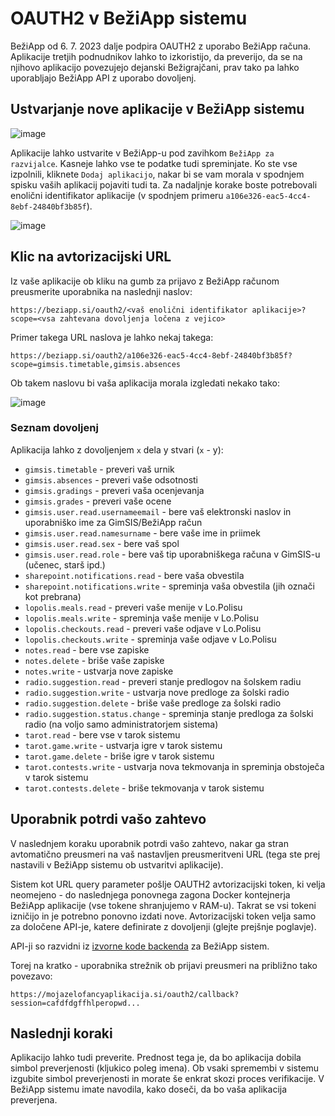 # OAUTH2 v BežiApp sistemu

BežiApp od 6. 7. 2023 dalje podpira OAUTH2 z uporabo BežiApp računa. Aplikacije tretjih podnudnikov lahko to izkoristijo, da preverijo, da se na njihovo aplikacijo povezujejo dejanski Bežigrajčani, prav tako pa lahko uporabljajo BežiApp API z uporabo dovoljenj.

## Ustvarjanje nove aplikacije v BežiApp sistemu

![image](https://github.com/bezidev/docs/assets/52399966/54728a8e-5c07-441a-8b22-6e22337af482)

Aplikacije lahko ustvarite v BežiApp-u pod zavihkom `BežiApp za razvijalce`. Kasneje lahko vse te podatke tudi spreminjate. Ko ste vse izpolnili, kliknete `Dodaj aplikacijo`, nakar bi se vam morala v spodnjem spisku vaših aplikacij pojaviti tudi ta. Za nadaljnje korake boste potrebovali enolični identifikator aplikacije (v spodnjem primeru `a106e326-eac5-4cc4-8ebf-24840bf3b85f`).

![image](https://github.com/bezidev/docs/assets/52399966/e9fb30b0-ce9d-4d25-98d5-395b023f98bf)

## Klic na avtorizacijski URL

Iz vaše aplikacije ob kliku na gumb za prijavo z BežiApp računom preusmerite uporabnika na naslednji naslov:

```
https://beziapp.si/oauth2/<vaš enolični identifikator aplikacije>?scope=<vsa zahtevana dovoljenja ločena z vejico>
```

Primer takega URL naslova je lahko nekaj takega:
```
https://beziapp.si/oauth2/a106e326-eac5-4cc4-8ebf-24840bf3b85f?scope=gimsis.timetable,gimsis.absences
```

Ob takem naslovu bi vaša aplikacija morala izgledati nekako tako:

![image](https://github.com/bezidev/docs/assets/52399966/df603709-8bcd-4b8c-8178-3b277e9a1e9b)

### Seznam dovoljenj
Aplikacija lahko z dovoljenjem `x` dela y stvari (`x` - y):

- `gimsis.timetable` - preveri vaš urnik
- `gimsis.absences` - preveri vaše odsotnosti
- `gimsis.gradings` - preveri vaša ocenjevanja
- `gimsis.grades` - preveri vaše ocene
- `gimsis.user.read.usernameemail` - bere vaš elektronski naslov in uporabniško ime za GimSIS/BežiApp račun
- `gimsis.user.read.namesurname` - bere vaše ime in priimek
- `gimsis.user.read.sex` - bere vaš spol
- `gimsis.user.read.role` - bere vaš tip uporabniškega računa v GimSIS-u (učenec, starš ipd.)
- `sharepoint.notifications.read` - bere vaša obvestila
- `sharepoint.notifications.write` - spreminja vaša obvestila (jih označi kot prebrana)
- `lopolis.meals.read` - preveri vaše menije v Lo.Polisu
- `lopolis.meals.write` - spreminja vaše menije v Lo.Polisu
- `lopolis.checkouts.read` - preveri vaše odjave v Lo.Polisu
- `lopolis.checkouts.write` - spreminja vaše odjave v Lo.Polisu
- `notes.read` - bere vse zapiske
- `notes.delete` - briše vaše zapiske
- `notes.write` - ustvarja nove zapiske
- `radio.suggestion.read` - preveri stanje predlogov na šolskem radiu
- `radio.suggestion.write` - ustvarja nove predloge za šolski radio
- `radio.suggestion.delete` - briše vaše predloge za šolski radio
- `radio.suggestion.status.change` - spreminja stanje predloga za šolski radio (na voljo samo administratorjem sistema)
- `tarot.read` - bere vse v tarok sistemu
- `tarot.game.write` - ustvarja igre v tarok sistemu
- `tarot.game.delete` - briše igre v tarok sistemu
- `tarot.contests.write` - ustvarja nova tekmovanja in spreminja obstoječa v tarok sistemu
- `tarot.contests.delete` - briše tekmovanja v tarok sistemu

## Uporabnik potrdi vašo zahtevo

V naslednjem koraku uporabnik potrdi vašo zahtevo, nakar ga stran avtomatično preusmeri na vaš nastavljen preusmeritveni URL (tega ste prej nastavili v BežiApp sistemu ob ustvaritvi aplikacije).

Sistem kot URL query parameter pošlje OAUTH2 avtorizacijski token, ki velja neomejeno - do naslednjega ponovnega zagona Docker kontejnerja BežiApp aplikacije (vse tokene shranjujemo v RAM-u). Takrat se vsi tokeni izničijo in je potrebno ponovno izdati nove. Avtorizacijski token velja samo za določene API-je, katere definirate z dovoljenji (glejte prejšnje poglavje).

API-ji so razvidni iz [izvorne kode backenda](https://github.com/bezidev/BeziAppBackend) za BežiApp sistem.

Torej na kratko - uporabnika strežnik ob prijavi preusmeri na približno tako povezavo:

```
https://mojazelofancyaplikacija.si/oauth2/callback?session=cafdfdgffhlperopwd...
```


## Naslednji koraki

Aplikacijo lahko tudi preverite. Prednost tega je, da bo aplikacija dobila simbol preverjenosti (kljukico poleg imena). Ob vsaki spremembi v sistemu izgubite simbol preverjenosti in morate še enkrat skozi proces verifikacije. V BežiApp sistemu imate navodila, kako doseči, da bo vaša aplikacija preverjena.
